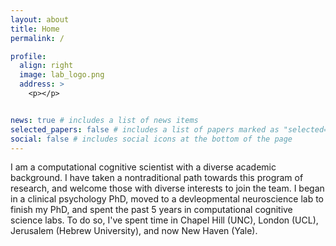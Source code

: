```yaml
---
layout: about
title: Home
permalink: /

profile:
  align: right
  image: lab_logo.png
  address: >
    <p></p>


news: true # includes a list of news items
selected_papers: false # includes a list of papers marked as "selected={true}"
social: false # includes social icons at the bottom of the page
---
```

<p>
I am a computational cognitive scientist with a diverse academic background. I have taken a nontraditional path towards this program of research, and welcome those with diverse interests to join the team. I began in a clinical psychology PhD, moved to a devleopmental neuroscience lab to finish my PhD, and spent the past 5 years in computational cognitive science labs. To do so, I've spent time in Chapel Hill (UNC), London (UCL), Jerusalem (Hebrew University), and now New Haven (Yale).
</p>